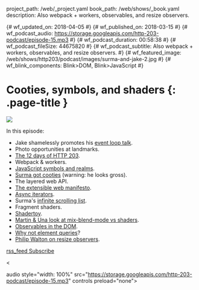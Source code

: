 project_path: /web/_project.yaml book_path: /web/shows/_book.yaml description: Also webpack + workers, observables, and resize observers.

{# wf_updated_on: 2018-04-05 #} {# wf_published_on: 2018-03-15 #} {# wf_podcast_audio: https://storage.googleapis.com/http-203-podcast/episode-15.mp3 #} {# wf_podcast_duration: 00:58:38 #} {# wf_podcast_fileSize: 44675820 #} {# wf_podcast_subtitle: Also webpack + workers, observables, and resize observers. #} {# wf_featured_image: /web/shows/http203/podcast/images/surma-and-jake-2.jpg #} {# wf_blink_components: Blink>DOM, Blink>JavaScript #}

# Cooties, symbols, and shaders {: .page-title }

<img src="/web/shows/http203/podcast/images/surma-and-jake-2.jpg" class="attempt-right" />

In this episode:

* Jake shamelessly promotes his [event loop talk](https://www.youtube.com/watch?v=cCOL7MC4Pl0).
* Photo opportunities at landmarks.
* [The 12 days of HTTP 203](/web/shows/http203/podcast/twelve-things-for-2018).
* Webpack & workers.
* [JavaScript symbols and realms](https://jakearchibald.com/2017/arrays-symbols-realms/).
* [Surma got cooties](https://photos.app.goo.gl/6t8AEq3xdJdobI8l2) (warning: he looks gross).
* The layered web API.
* [The extensible web manifesto](https://extensiblewebmanifesto.org/).
* [Async iterators](https://jakearchibald.com/2017/async-iterators-and-generators/).
* Surma's [infinite scrolling list](/web/updates/2016/07/infinite-scroller).
* Fragment shaders.
* [Shadertoy](https://www.shadertoy.com/).
* [Martin & Una look at mix-blend-mode vs shaders](https://vimeo.com/254736788).
* [Observables in the DOM](https://github.com/whatwg/dom/issues/544).
* [Why not element queries](https://www.xanthir.com/b4PR0)?
* [Philip Walton on resize observers](https://philipwalton.com/articles/responsive-components-a-solution-to-the-container-queries-problem/).

<a href="http://feeds.feedburner.com/Http203Podcast">
  <span class="material-icons">rss_feed</span>
  Subscribe
</a>

<

audio style="width: 100%" src="https://storage.googleapis.com/http-203-podcast/episode-15.mp3" controls preload="none">